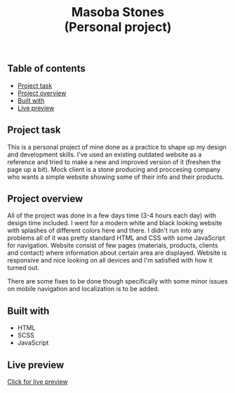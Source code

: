 <h1 align="center">
  Masoba Stones
  <br>
  (Personal project)
</h1>
<br>


## Table of contents
- [Project task](#project-task)
- [Project overview](#project-overview)
- [Built with](#built-with)
- [Live preview](#live-preview)


## Project task
This is a personal project of mine done as a practice to shape up my design and development skills. I've used an existing outdated website as a reference and tried to make a new and improved version of it (freshen the page up a bit). Mock client is a stone producing and proccesing company who wants a simple website showing some of their info and their products.

## Project overview
All of the project was done in a few days time (3-4 hours each day) with design time included. I went for a modern white and black looking website with splashes of different colors here and there. I didn't run into any problems all of it was pretty standard HTML and CSS with some JavaScript for navigation. Website consist of few pages (materials, products, clients and contact) where information about certain area are displayed. Website is responsive and nice looking on all devices and I'm satisfied with how it turned out.

There are some fixes to be done though specifically with some minor issues on mobile navigation and localization is to be added.

## Built with
- HTML
- SCSS
- JavaScript
 
## Live preview
[Click for live preview](https://masoba-stones.vercel.app/)
